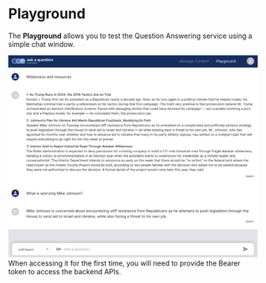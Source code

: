 # Playground

The __Playground__ allows you to test the Question Answering service using a simple
chat window.

![Playground Screenshot](./playground.png)
When accessing it for the first time, you will need to provide the Bearer token to access
the backend APIs.
